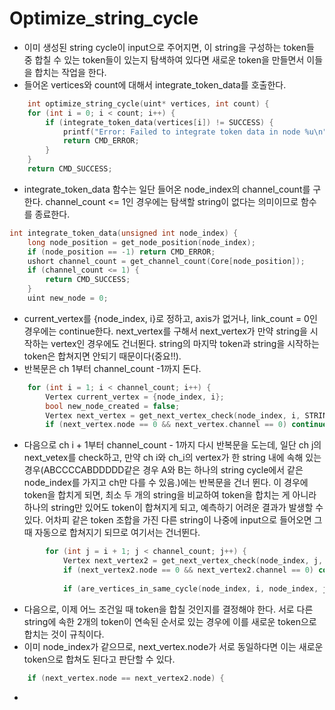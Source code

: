 # Optimize_string_cycle
- 이미 생성된 string cycle이 input으로 주어지면, 이 string을 구성하는 token들 중 합칠 수 있는 token들이 있는지 탐색하여 있다면 새로운 token을 만들면서 이들을 합치는 작업을 한다.
- 들어온 vertices와 count에 대해서 integrate_token_data를 호출한다. 
```c
    int optimize_string_cycle(uint* vertices, int count) {
    for (int i = 0; i < count; i++) {
        if (integrate_token_data(vertices[i]) != SUCCESS) {
            printf("Error: Failed to integrate token data in node %u\n", vertices[i]);
            return CMD_ERROR;
        }
    }
    return CMD_SUCCESS;
```
- integrate_token_data 함수는 일단 들어온 node_index의 channel_count를 구한다. channel_count <= 1인 경우에는 탐색할 string이 없다는 의미이므로 함수를 종료한다. 
```c
int integrate_token_data(unsigned int node_index) {
    long node_position = get_node_position(node_index);
    if (node_position == -1) return CMD_ERROR;
    ushort channel_count = get_channel_count(Core[node_position]);
    if (channel_count <= 1) {
        return CMD_SUCCESS;
    }
    uint new_node = 0;
```
- current_vertex를 {node_index, i}로 정하고, axis가 없거나, link_count = 0인 경우에는 continue한다. next_vertex를 구해서 next_vertex가 만약 string을 시작하는 vertex인 경우에도 건너뛴다. string의 마지막 token과 string을 시작하는 token은 합쳐지면 안되기 때문이다(중요!!). 
- 반복문은 ch 1부터 channel_count -1까지 돈다.
```c
    for (int i = 1; i < channel_count; i++) {
        Vertex current_vertex = {node_index, i};
        bool new_node_created = false;
        Vertex next_vertex = get_next_vertex_check(node_index, i, STRING_AXIS);
        if (next_vertex.node == 0 && next_vertex.channel == 0) continue;
```
- 다음으로 ch i + 1부터 channel_count - 1까지 다시 반복문을 도는데, 일단 ch j의 next_vetex를 check하고, 만약 ch i와 ch_i의 vertex가 한 string 내에 속해 있는 경우(ABCCCCABDDDDD같은 경우 A와 B는 하나의 string cycle에서 같은 node_index를 가지고 ch만 다를 수 있음.)에는 반복문을 건너 뛴다. 이 경우에 token을 합치게 되면, 최소 두 개의 string을 비교하여 token을 합치는 게 아니라 하나의 string만 있어도 token이 합쳐지게 되고, 예측하기 어려운 결과가 발생할 수 있다. 어차피 같은 token 조합을 가진 다른 string이 나중에 input으로 들어오면 그 때 자동으로 합쳐지기 되므로 여기서는 건너뛴다.
```c
        for (int j = i + 1; j < channel_count; j++) {
            Vertex next_vertex2 = get_next_vertex_check(node_index, j, STRING_AXIS);
            if (next_vertex2.node == 0 && next_vertex2.channel == 0) continue;
  
            if (are_vertices_in_same_cycle(node_index, i, node_index, j, STRING_AXIS)) continue;
```
- 다음으로, 이제 어느 조건일 때 token을 합칠 것인지를 결정해야 한다. 서로 다른 string에 속한 2개의 token이 연속된 순서로 있는 경우에 이를 새로운 token으로 합치는 것이 규칙이다. 
- 이미 node_index가 같으므로, next_vertex.node가 서로 동일하다면 이는 새로운 token으로 합쳐도 된다고 판단할 수 있다. 
```c
    if (next_vertex.node == next_vertex2.node) {
```
- 